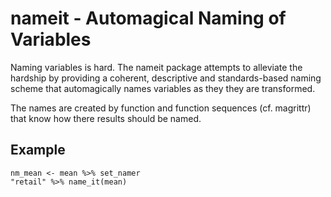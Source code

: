 
# nameit - Automagical Naming of Variables

Naming variables is hard. The nameit package attempts to alleviate the hardship
by providing a coherent, descriptive and standards-based naming scheme that 
automagically names variables as they they are transformed.

The names are created by function and function
sequences (cf. magrittr) that know how there results should be named.

## Example 

    nm_mean <- mean %>% set_namer 
    "retail" %>% name_it(mean)
    
